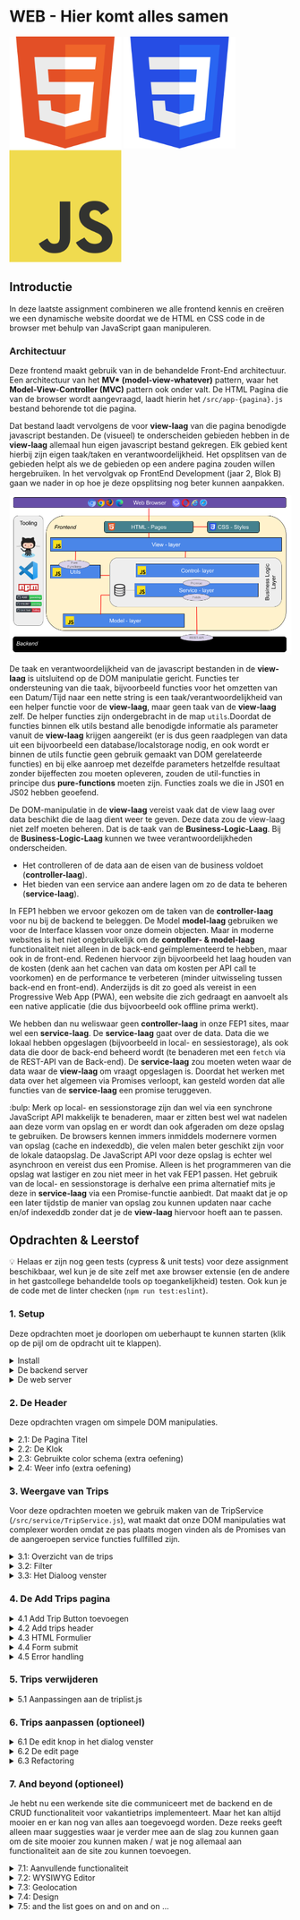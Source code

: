 # WEB - Hier komt alles samen

<img src="./assets/HTML5_Badge.svg" alt="HTML Logo" width="200px" height="200px">
<img src="./assets/CSS3_logo.svg" alt="CSS Logo" width="200px" height="200px">
<img src="./assets/JavaScript-logo.png" alt="JS Logo" width="200px" height="200px">

## Introductie

In deze laatste assignment combineren we alle frontend kennis en creëren we een dynamische website doordat we de HTML en CSS code in de browser met behulp van JavaScript gaan manipuleren.

### Architectuur

Deze frontend maakt gebruik van in de behandelde Front-End architectuur. Een architectuur van het **MV\* (model-view-whatever)** pattern, waar het **Model-View-Controller (MVC)** pattern ook onder valt. De HTML Pagina die van de browser wordt aangevraagd, laadt hierin het `/src/app-{pagina}.js` bestand behorende tot die pagina.

Dat bestand laadt vervolgens de voor **view-laag** van die pagina benodigde javascript bestanden. De (visueel) te onderscheiden gebieden hebben in de **view-laag** allemaal hun eigen javascript bestand gekregen. Elk gebied kent hierbij zijn eigen taak/taken en verantwoordelijkheid. Het opsplitsen van de gebieden helpt als we de gebieden op een andere pagina zouden willen hergebruiken. In het vervolgvak op FrontEnd Development (jaar 2, Blok B) gaan we nader in op hoe je deze opsplitsing nog beter kunnen aanpakken.

![Frontend Architectuur](./assets/Frontend-Architectuur.png)

De taak en verantwoordelijkheid van de javascript bestanden in de **view-laag** is uitsluitend op de DOM manipulatie gericht. Functies ter ondersteuning van die taak, bijvoorbeeld functies voor het omzetten van een Datum/Tijd naar een nette string is een taak/verantwoordelijkheid van een helper functie voor de **view-laag**, maar geen taak van de **view-laag** zelf. De helper functies zijn ondergebracht in de map `utils`.Doordat de functies binnen elk utils bestand alle benodigde informatie als parameter vanuit de **view-laag** krijgen aangereikt (er is dus geen raadplegen van data uit een bijvoorbeeld een database/localstorage nodig, en ook wordt er binnen de utils functie geen gebruik gemaakt van DOM gerelateerde functies) en bij elke aanroep met dezelfde parameters hetzelfde resultaat zonder bijeffecten zou moeten opleveren, zouden de util-functies in principe dus **pure-functions** moeten zijn. Functies zoals we die in JS01 en JS02 hebben geoefend.

De DOM-manipulatie in de **view-laag** vereist vaak dat de view laag over data beschikt die de laag dient weer te geven. Deze data zou de view-laag niet zelf moeten beheren. Dat is de taak van de **Business-Logic-Laag**. Bij de **Business-Logic-Laag** kunnen we twee verantwoordelijkheden onderscheiden.

- Het controlleren of de data aan de eisen van de business voldoet (**controller-laag**).
- Het bieden van een service aan andere lagen om zo de data te beheren (**service-laag**).

In FEP1 hebben we ervoor gekozen om de taken van de **controller-laag** voor nu bij de backend te beleggen. De Model **model-laag** gebruiken we voor de Interface klassen voor onze domein objecten. Maar in moderne websites is het niet ongebruikelijk om de **controller- & model-laag** functionaliteit niet alleen in de back-end geïmplementeerd te hebben, maar ook in de front-end.
Redenen hiervoor zijn bijvoorbeeld het laag houden van de kosten (denk aan het cachen van data om kosten per API call te voorkomen) en de performance te verbeteren (minder uitwisseling tussen back-end en front-end). Anderzijds is dit zo goed als vereist in een Progressive Web App (PWA), een website die zich gedraagt en aanvoelt als een native applicatie (die dus bijvoorbeeld ook offline prima werkt).

We hebben dan nu weliswaar geen **controller-laag** in onze FEP1 sites, maar wel een **service-laag**. De **service-laag** gaat over de data. Data die we lokaal hebben opgeslagen (bijvoorbeeld in local- en sessiestorage), als ook data die door de back-end beheerd wordt (te benaderen met een `fetch` via de REST-API van de Back-end). De **service-laag** zou moeten weten waar de data waar de **view-laag** om vraagt opgeslagen is. Doordat het werken met data over het algemeen via Promises verloopt, kan gesteld worden dat alle functies van de **service-laag** een promise teruggeven.

:bulp: Merk op local- en sessionstorage zijn dan wel via een synchrone JavaScript API makkelijk te benaderen, maar er zitten best wel wat nadelen aan deze vorm van opslag en er wordt dan ook afgeraden om deze opslag te gebruiken. De browsers kennen immers inmiddels modernere vormen van opslag (cache en indexeddb), die velen malen beter geschikt zijn voor de lokale dataopslag. De JavaScript API voor deze opslag is echter wel asynchroon en vereist dus een Promise. Alleen is het programmeren van die opslag wat lastiger en zou niet meer in het vak FEP1 passen. Het gebruik van de local- en sessionstorage is derhalve een prima alternatief mits je deze in **service-laag** via een Promise-functie aanbiedt. Dat maakt dat je op een later tijdstip de manier van opslag zou kunnen updaten naar cache en/of indexeddb zonder dat je de **view-laag** hiervoor hoeft aan te passen.

## Opdrachten & Leerstof

:bulb: Helaas er zijn nog geen tests (cypress & unit tests) voor deze assignment beschikbaar, wel kun je de site zelf met axe browser extensie (en de andere in het gastcollege behandelde tools op toegankelijkheid) testen. Ook kun je de code met de linter checken (`npm run test:eslint`).

### 1. Setup

  Deze opdrachten moet je doorlopen om ueberhaupt te kunnen starten (klik op de pijl om de opdracht uit te klappen).

  <details>
    <summary>Install</summary>
    <p>
    Installeer met <code>npm install</code> de vereisten packages.
    </p>
  </details>

  <details>
    <summary>De backend server</summary>
    <p>Start vervolgens de backend server met <code>npm run server</code>.</p>
    <p>Onze server kent de volgende API:</p>
    <table>
      <thead>
        <tr><td>METHOD</td><td>PATH</td><td>Description</td></tr>
      </thead>
      <tbody>
        <tr><td>GET</td><td>/v1/trips</td><td>Geeft je een JSON array met daarin alle trips</td></tr>
        <tr><td>GET</td><td>/v1/trip/:key</td><td>Geeft je een JSON object van een enkele trip, met ":key=titel van de trip". Indien de key niet bestaat wordt een 404 fout terugegeven</td></tr>
        <tr><td>POST</td><td>/v1/trip/:key</td><td>Voegt een trip aan de server toe. Geeft je een JSON array van de trips terug, met daaraan toegevoegd de toe te voegen trip die als JSON in de body van het bericht wordt verwacht. Daarnaast dient de url te eindigen met de key (titel van de trip). Indien er al een trip met dezelfde titel bestaat zal de server antwoorden met een 409 fout en mocht de key niet gedefinieerd zijn is het zal de server antwoorden met een 422 error.</td></tr>
        <tr><td>PUT</td><td>/v1/trip/:key</td><td>Laat de server een bestaande trip updaten. Geeft je een JSON array van de trips terug, met daarin de gewijzigde trip die als JSON in de body van het bericht wordt verwacht. Daarnaast dient de url te eindigen met de key (titel van de trip). Indien er de key niet gevonden kan worden (geen geen trip is met deze titel) zal de server antwoorden met een 404 fout.</td></tr>
        <tr><td>DELETE</td><td>/v1/trip/:key</td><td>Verwijderd een trip van de server. Geeft je een JSON array van de trips terug, waarin de te verwijderende trip niet meer voor zal komen. Hiervoor dient de url te eindigen met de key (titel van de trip). Indien er geen trip met dezelfde titel bestaat zal de server antwoorden met een 404 fout.</td></tr>
        <tr><td>GET</td><td>/v1/reset/:msg</td><td>Verwijderd alle trips van de server. Bedoeld voor het testen</td></tr>
        <tr><td>GET</td><td>/v1/init</td><td>initialiseert de met een aantal dummy trips. Bedoeld voor het testen</td></tr>
        <tr><td>GET</td><td>/logs</td><td>logboek van de benaderde API's. Bedoeld voor het testen</td></tr>
      </tbody>
    </table>
    <p>De settings voor de server kun je vinden in het bestand `/src/backendServerConfig.js`. Deze hoeven in principe niet te worden gewijzigd.
    Nadat je de server hebt opgestart zou je zou je als je de server trips API via de browser opent het volgende moeten zien:</p>
    <p><img src="assets/backend-empty-db.png" alt="Empty DB"></p>
    <p> Dit houdt in dat de database van de server op dit moment leeg is. We kunnen deze database met dummy data vullen door de `v1/init` API te benaderen.</p>
    <p><img src="assets/backend-init.png" alt="Init DB"></p>
    <p>Dit zou moeten maken dat als we nu nog eens de data van de server opvragen we wel een lijst van trips te zien krijgen.</p>
    <p><img src="assets/backend-dummy-data.png" alt="Dummy Data"></p>
    <p>De images waar de dummy data gebruik van maakt zijn te vinden in de map <code>/public/images</code>.</p>
  </details>

  <details>
    <summary>De web server</summary>
    <p>Vervolgens kun je de webserver starten. Open hiervoor een tweede terminal venster (de backend server dient uiteraard niet te worden gestopt) en start daar de web server met `npm run dev`.</p>
    <img src="assets/frontend-webserver.png" alt="Frontend Webserver">
    <p>In dit geval is, zoals in we uit de screenshot kunnen ontnemen, de frontend via `http://localhost:5173/` te benaderen (Het portnummer wil nog eens verschillen).</p>
    <p>De site die we via deze site willen realiseren zal uiteindelijk als volgt eruit komen te zien:</p>
    <img src="assets/frontend-final.png" alt="Frontend Final Site">
  </details>

### 2. De Header

  Deze opdrachten vragen om simpele DOM manipulaties.

  <details>
    <summary>2.1: De Pagina Titel</summary>
    <p>Het doel van deze opdracht is het tonen van de titel "Mijn vakantietrips". Dit is dan ook een best flauwe opdracht, want we kunnen deze tekst heel makkelijk in onze HTML plaatsen om dit doel te bereiken. Maar de uitdaging is nu om het omslachtig op te lossen door deze tekst via DOM manipulaties te plaatsen, om zo eerste kennis over DOM manipulatie via JS op te doen.</p>
    <p>In het bestand <code>/index.html</code> vind je een span-element met id="pagetitle". Het is de bedoeling dat binnen dit span element een h1-tag komt te staan met daarin de text 'Mijn vakantietrips'. Pas hiervoor de render methode van de file <code>/src/view/pagetitle.js</code>aan.</p>
    <p>De JS file voor onze pagetitle wordt echter niet automatisch geladen. Zoals je uit de script tag in de file <code>index.html</code> kunt ontnemen wordt daar de file <code>/src/app.js</code> geladen. Door in app.js de coderegel <code>import './view/pagetitle';</code> toe te voegen wordt ook onze pagetitle file geladen. En omdat de pagetitle file onder ook statements bevat die buiten de functie declaratie staan (<code>render();</code>) wordt de render functie na het laden ook uitgevoerd.</p>
    <p>
      Aanvullende literatuur:
      <ul>
        <li><a href="https://developer.mozilla.org/en-US/docs/Learn/JavaScript/Client-side_web_APIs/Manipulating_documents">MDN Manipulating Documents</a></li>
      </ul>
    </p>
  </details>

  <details>
    <summary>2.2: De Klok</summary>
    <p>Bovenaan in het midden van de header vind je een Klok. Deze dient om de seconde te worden bijgewerkt. In de <code>index.html</code> zou de klok binnen de section met class="clock" geplaatst worden.</p>
    <p>De js file voor de code van de klok vind je in <code>/src/view/clock.js</code>. Uiteraard moeten we ook deze file binnen de file <code>/src/app.js</code> importeren. Doordat we met JS modules werken, voorkomen we namespace conflict en is het niet erg dat we ook in clock.js een functie met de naam render() gebruiken.</p>
    <p>Probeer eerst de actuele tijd op een correcte manier weer te renderen. En nadat dat gelukt is kun je de render functie in intervallen aanroepen om de klok te updaten.</p>
    <p>
      Aanvullende literatuur:
      <ul>
        <li><a href="https://developer.mozilla.org/en-US/docs/Web/JavaScript/Reference/Global_Objects/Intl/DateTimeFormat">MDN Intl.DateTimeFormat</a></li>
        <li><a href="https://developer.mozilla.org/en-US/docs/Web/API/setInterval">MDN setInterval() global function</a></li>
      </ul>
    </p>
  </details>

  <details>
    <summary>2.3: Gebruikte color schema (extra oefening)</summary>
    <p>Dit is een extra oefening, die je later zou kunnen doen, als de oefeningen 3. (Weergave van Trips) tot/met 5. (Trips verwijderen) gelukt zijn.</p>
    <p>Boven rechts in de header vind je een div met de class 'theme-info'. Het is de bedoeling dat we hier weergeven van welke theme we gebruik maken. De light-theme of de dark-theme. Dit zijn themes die je in je onder andere in je OS kunt zetten, maar die je ook via de developer tools kunt aanpassen.</p>
    <img src="assets/frontend-theme.png" alt="Theme setting">
    <p>Het bestand waarin je de theme info dient aan te brengen is <code>/src/view/themeInfo.js</code>, een bestand dat je uiteraard in de file <code>/src/app.js</code> ook moet importeren.</p>
    <p>'🌒' en '☀️' zijn emoji characters die je gewoon in je content kunt gebruiken, mits de HTML gebruik maakt van de unicode (UTF-8) characterset.</p>
    <p>
      Aanvullende literatuur:
      <ul>
        <li><a href="https://developer.mozilla.org/en-US/docs/Web/CSS/@media/prefers-color-scheme">MDN prefers-color-scheme</a></li>
        <li><a href="https://unicode.org/emoji/charts/full-emoji-list.html">Unicode - Full Emoji List</a></li>
        <li><a href="https://developer.chrome.com/docs/devtools/rendering/emulate-css/">Emulate CSS media features</a></li>
      </ul>
    </p>
  </details>

  <details>
    <summary>2.4: Weer info (extra oefening)</summary>
    <p>Dit is een extra oefening, die je later zou kunnen doen, als de oefeningen 3. (Weergave van Trips) tot/met 5. (Trips verwijderen) gelukt zijn.</p>
    <p>In deze oefening zullen we gebruik maken van de <a href="https://openweathermap.org/api">OpenWeather API</a>. Om deze te kunnen gebruiken ben je API-key nodig. Wellicht heb je deze key al in een ander vak eerder gebruikt. Zo niet kun je deze aanvragen op de <a href="https://openweathermap.org/price">OpenWeather site</a> (de "Free" key is voldoende).</p>
    <p>Nadat je een API-key hebt ontvangen kun je deze in het bestand <code>/src/weatherServiceConfig.js</code> plaatsen.</p>.
    <p>Je kunt nu ervoor kiezen om zelf een service te implementeren om de weersinformatie voor de frontend via de API op te halen en zo nog een keer te oefenen met fetch statements. Hou dan ook rekening ermee dat er een maximum aantal fetch statements per uur door de API worden toegestaan, wat het handig maakt om het resultaat tevens in de service te bewaren om zo het aantal fetch statements naar de API te beperken en hierdoor tevens ook met Promises te kunnen oefenen.</p>
    <p>Wil je de oefening voor de service overslaan, dan kun je de gegeven service <code>/src/service/WeatherService.js</code> gebruiken voor het implementeren van de view in <code>/src/view/weatherInfo.js</code>.
  </details>

### 3. Weergave van Trips

Voor deze opdrachten moeten we gebruik maken van de TripService (<code>/src/service/TripService.js</code>), wat maakt dat onze DOM manipulaties wat complexer worden omdat ze pas plaats mogen vinden als de Promises van de aangeroepen service functies fullfilled zijn.

<details>
  <summary>3.1: Overzicht van de trips</summary>
  <p>Het doel van deze opdracht is het om een overzicht van alle trips te verkrijgen. Reset hiervoor de server (http://localhost:4000/v1/reset/start) en vul de server met dummy data (http://localhost:4000/v1/init), zodat de browser output van http://localhost:4000/v1/trips een overzicht van trips terug zou moeten geven.</p>
  <p>Implementeer nu eerst de <code>render</code> functie van de file <code>/src/view/triplist.js</code> om een lijst van alle trips via de service te achterhalen (maar nog niet weer te geven en ook nog niet te filteren [volgende opdracht]).</p>
  <p>Implementeer vervolgens de <code>renderTrip</code> functie, gebruik makende van de gegeven HTML template in de <code>index.html</code> en maak dat deze functie de gerenderde template terug geeft. Integreer vervolgens deze renderTrip functie in de render functie door daar de gerenderde Trip in het .trips element weer te geven, waardoor er nu wel in de browser een goed overzicht van trips te zien zou moeten zijn.
  <p>
    Aanvullende literatuur:
    <ul>
      <li><a href="https://developer.mozilla.org/en-US/docs/Web/HTML/Element/template">MDN - The Content Template element</a></li>
    </ul>
  </p>
</details>

<details>
  <summary>3.2: Filter</summary>
  <p>Doel van deze opdracht is de implementatie van de Filter aan de linker kant, zodat we bij een geactiveerde filter alleen trips zien waarvan de rating overeen komt met de in de slider ingestelde minimum rating.</p>
  <p>Het is een interessant discussiepunt of de filter in een eigen js file in de view zou moeten komen te staan (het is immers een te onderkennen gebied op de pagina), of dat de filter onderdeel uit maakt van de lijst van trips. Voor nu hebben we ervoor gekozen om de filter binnen de lijst van trips (<code>/src/view/triplist.js</code>) te implementeren. Dit tevens omdat we anders ook tegen een probleem aanlopen met betrekking tot de communicatie tussen de twee gebieden (aanpassingen aan de filter zou immers een rerender bij de triplist moeten triggeren en dus zouden die twee gebieden met elkaar moeten hierover communiceren).</p>
  <p>In de <code>/src/view/triplist.js</code> wordt een <code>filters</code> object gedefinieerd. Dit object is bedoeld om de waarden te bevatten die de gebruiker in het filter gedeelte (de aside tag in de index.html) in heeft gesteld. Deze waarden dienen in de functie <code>ratingFilterChanged</code> te worden gezet.</p>
  <p>De ratingFilterChanged functie dient tevens de render functie opnieuw aan te roepen. In de render functie zelf dien je de filter op de lijst van trips die je hebt opgehaald toe te passen.</p>
  <p>Voeg verder vlak voor het einde van de file (<code>/src/view/triplist.js</code>) listeners bij clicks op de checkbox of de slider ervoor zorgen dat de ratingFilterChanged functie aangeroepen wordt.</p>
  <p>
  Aanvullende literatuur:
  <ul>
    <li><a href="https://developer.mozilla.org/en-US/docs/Web/API/EventTarget/addEventListener">MDN - EventTarget: addEventListener() method</a><li>
    <li><a href="https://developer.mozilla.org/en-US/docs/Web/API/HTMLInputElement/disabled">MDN - HTMLInputElement: disabled property</a></li>
  </ul>
</p>
</details>

<details>
  <summary>3.3: Het Dialoog venster</summary>
  <p>Pas in <code>/src/view/triplist.js</code> de renderTrip functie aan, zodat het article element klikbaar is en door de click op de trip de functie showDialog wordt aangeroepen.</p>
  <p>De showDialog functie is een click event handler functie die derhalve een event als parameter kent. Omdat het id attribuut van de article tag als het goed is in de renderTrip functie een waarde gekregen heeft die gelijkt is aan de trip title, zouden we deze waarde via de parent node van het element waarop geklikt werd (Node) moeten kunnen achterhalen. Zodoende kun je bij de tripService het trip object opnieuw ophalen en hiermee de inhoud van het dialoogvenster vullen. Geef het dialoogvenster nadat het gevuld is als modal venster weer.</p>
  <p>
    Aanvullende literatuur:
    <ul>
      <li><a href="https://developer.mozilla.org/en-US/docs/Learn/JavaScript/Building_blocks/Events#event_objects">MDN - Event Objects</a></li>
      <li><a href="https://developer.mozilla.org/en-US/docs/Web/API/Node">MDN - Node</a></li>
      <li><a href="https://developer.mozilla.org/en-US/docs/Web/HTML/Element/dialog">MDN - Dialog</a></li>
    </ul>
  </p>
</details>

### 4. De Add Trips pagina

  <details>
    <summary>4.1 Add Trip Button toevoegen</summary>
    <p>Op de index.html willen we beneden rechts een ronde button met de tekst '+'.</p>
    <img src="assets/frontend-final.png" alt="add button">
    <p>Het klikken op de button zou moeten maken dat de link <code>./pages/addTrip.html</code> geopend wordt (de te openende pagina vind je in de map <code>/public/pages</code>, maar onze build tool **VITE** maakt dat we hier de <code>./public</code> aanduiding weg moeten laten), zonder dat we hiervoor javascript gebruiken.</p>
    <p>Voeg derhalve aan de index.html binnen de form tag van de main tag een button toe die dit met de class attribuut waarde "addBtn" toe die dit bewerkstelligd, zonder dat je aan de form tag een action toe voegt.</p>
    <p>
      Aanvullende literatuur:
      <ul>
        <li><a href="https://developer.mozilla.org/en-US/docs/Web/HTML/Element/button">MDN - Button Element</a></li>
      </ul>
    </p>
  </details>

  <details>
    <summary>4.2 Add trips header</summary>
    <p>Zoals je uit de html van de file <code>/public/pages/addTrip.html</code> kunt ontnemen, kent deze file dezelfde inhoud van de header tag dan de index.html file. Het effect onder andere de werkende klok is in de browser nog niet zichtbaar.</p>
    <p>De reden hiervan is dat ook deze html een startscript gebruikt die alle js modules gaat inladen, maar omdat deze pagina andere modules zal bevatten kan ons startscript nu niet gelijk zijn aan die van de file <code>/src/app.js</code>.</p>
    <p>Pas de file <code>/src/addTrip.js</code> aan, dat deze de benodigde imports bevat, om de pagina werkende te krijgen.</p>
  </details>

  <details>
    <summary>4.3 HTML Formulier</summary>
    <p>Het formulier mist nog twee buttons. Een submit button met de label "Voeg toe" en een reset button, die de velden weer leeg maakt (zonder gebruik van JS), met de tekst "Annuleer". Voeg deze buttons vlak voor het einde van de form tag toe.</p>
    <p>Check met behulp van AXE of de pagina digitaal toegankelijk is. Breng de wijzigingen aan die hiervoor nodig zijn.</p>
    <p>
      Aanvullende literatuur:
      <ul>
        <li><a href="https://developer.mozilla.org/en-US/docs/Web/HTML/Element/button">MDN - Button Element</a></li>
      </ul>
    </p>
  </details>

  <details>
    <summary>4.4 Form submit</summary>
    <p>De js file die we voor de afhandeling van het formulier willen gebruiken is de file <code>/src/view/addTripForm.js</code>.</p>
    <p>Zorg er eerst voor dat deze file in de appTrip.js geïmporteerd wordt.</p>
    <p>Voeg er vervolgens onder aan de addTripForm.js file een listener toe die de formSubmit functie aanroept op het moment dat de gebruiker de "Voeg Toe" button klikt. Let wel je moet deze keer geen 'click' event afvangen, maar een ander type event.</p>
    <p>Het default gedrag van een form submit zou het laden van een andere pagina / herladen van de pagina zijn. Dit omdat er in het begin van het Web nog geen JS bestond en de formulieren aan de server kant werden afgehandeld. Het eerste statement van de formSubmit functie zou derhalve dit default gedag moeten onderdrukken. Voeg het statement toe wat dit doet.</p>
    <p>Vervolgens zou de functie de extractTripFromForm functie aanroepen om een trip object terug te ontvangen (implementeer ook deze).</p>
    <p>Tenslotte dient de formSubmit functie het via extractTripFromForm verkregen Trip object via de tripService aan de backend toe moeten voegen. Als dat goed gaat dan dient de pagina index.html geladen te worden, waardoor de nieuw toegevoegde trip zichtbaar zou moeten zijn. Maar voor in het geval dat het mis gaat en er een error optreed, dan dient de functie showError te worden aangeroepen.</p>
    <p>
      Test dit met de volgende stappen:
      <ol>
        <li>Voeg de trip toe met de waarden: Title: "Almelo", Datum: willekeurige datum, Foto: "Stoplicht.JPG", Beschrijving: "Stoplicht staat op rood, stoplicht staat op groen, in Almelo is altijd wat te doen.". => Dit zou goed moeten gaan en op de index.html te zien moeten zijn.</li>
        <li>Voeg de trip toe met de waarden: Title: " Almelo " (let op de spatie aan het begin en einde), Datum: willekeurige datum, Foto: "Stoplicht.JPG", Beschrijving: "Stoplicht staat op rood, stoplicht staat op groen, in Almelo is altijd wat te doen.". => Dit zou niet goed moeten gaan en een error (zie je dev tools console) moeten triggeren, omdat er al een trip met de titel "Almelo" bestaat. Zo niet, dan dien je de extractTripFromForm functie verbeteren.</li>
      </ol>
    </p>
    <p>TIP: Weet dat je de server met http://localhost:4000/v1/reset/testing kunt resetten en via http://localhost:4000/v1/init opnieuw met dummy data kunt initialiseren</p>
    <p>
      Aanvullende literatuur:
      <ul>
        <li><a href="https://developer.mozilla.org/en-US/docs/Web/HTML/Element/button">MDN - Button Element</a></li>
        <li><a href="https://developer.mozilla.org/en-US/docs/Web/API/Event/preventDefault">MDN - Event:preventDefault method</a></li>
        <li><a href="https://developer.mozilla.org/en-US/docs/Web/API/HTMLFormElement/elements">MDN - HTMLFormElement: elements property</a></li>
        <li><a href="https://developer.mozilla.org/en-US/docs/Web/API/Location">MDN - Location</a></li>
      </ul>
    </p>
  </details>

  <details>
    <summary>4.5 Error handling</summary>
    <p>Bij het toevoegen van een trip kan er altijd iets mis gaan. Zo kan de trip al bestaan (409 error), kan er een netwerk of server probleem zich voordoen etc, die maken dat de trip die we willen toevoegen niet wordt toegevoegd.</p>
    <p>In de formSubmit functie vang je als het goed is errors af en roep je vervolgens de showError methode aan. Deze functie dient in de html section met de class .errormsg aan de gebruiker een tekst te tonen die de gebruiker over de opgetreden fout informeert.</p>
    <p>Default is dit de tekst 'Oeps, er is iets mis gegaan !'. Echter indien de error is ontstaan doordat er al een trip met dezelfde titel bij de backend bekend was (409 error), wordt de weer te geven error message 'Er bestaat al een trip met deze titel !'; alsook dat er aan de class van het input veld voor de titel de waarde 'error' wordt toegevoegd, zodat dit veld een rode rand krijgt.</p>
    <p>Uiteraard moet deze error tekst en de rode rand weer verdwijnen (taak van de functie clearError) zodra de gebruiker aanpassingen aan de titel gaat aanbrengen. Voeg hiervoor onder aan de addTripForm.js een listener toe die bij wijzigingen aan het input veld de clearError methode aanroept en geef de implementatie van die methode.</p>
    <img src="assets/frontend-addTrips-error.png" alt="error indication" />
    <p></p>
    <p>
      Aanvullende literatuur:
      <ul>
        <li><a href="https://developer.mozilla.org/en-US/docs/Web/API/Element/classList">MDN - Element: classList property</a></li>
        <li><a href="https://developer.mozilla.org/en-US/docs/Web/API/HTMLElement/input_event">MDN - HTMLElement: input event</a></li>
      </ul>
    </p>
  </details>


### 5. Trips verwijderen

  <details>
    <summary>5.1 Aanpassingen aan de triplist.js</summary>
    <p>Nu dat we trips kunnen toevoegen, willen we deze ook weer kunnen verwijderen. Op onze site hebben we hiervoor aan het dialog venster van de index.html waarin we een enkele trip weergeven een button toegevoegd waarmee de gebruiker dit zou moeten kunnen doen. Deze opdracht heeft derhalve weer betrekking op de file <code>/src/view/triplist.js</code>.</p>
    <p>Het eerste wat je hiervoor dient te doen is het om in de showDialog functie voor de button met id #delBtn een click event listener toe te voegen die de locale functie removeTrip aanroept.</p>
    <p>Omdat we hierbij helaas geen parameters mee kunnen geven moet de removeTrip functie op basis van het event object achterhalen wie hem heeft aangeroepen en zo op de een of andere manier achterhalen welke trip verwijderd zou moeten worden.</p>
    <p>We hebben zo iets bij de showDialog functie ook gedaan, doordat we de trip in de id van de artikel-tag hadden gezet waarbinnen de showDialog functie getriggerd werd.</p>
    <p>Deze keer willen we hier niet het id attribuut gebruiken (die daar in principe niet voor bedoeld is, en is al bezet met #delBtn), maar een zogenaamd data attribuut, zoals bijvoorbeeld 'data-key', aan die we de trip title toekennen.</p>
    <p>Maak dat showDialog het data attribuut aan de delete button van de trip toevoegt.</p>
    <p>Geef vervolgens de implementatie van de locale removeTrip functie, die het data attribuut dient uit te lezen en op basis van deze de deleteTrip methode van de tripService aanroept. Nadat de tripService is fullfilled zou het dialogvenster weer gesloten moeten worden, en dient de render methode aangeroepen te worden. Waarmee de implementatie van de removeTrip functie afgerond zou moeten zijn.</p>
    </p>
    <p>
      Aanvullende literatuur:
      <ul>
        <li><a href="https://developer.mozilla.org/en-US/docs/Learn/HTML/Howto/Use_data_attributes">MDN - Using data attributes</a></li>
      </ul>
    </p>
  </details>

### 6. Trips aanpassen (optioneel)

  <details>
    <summary>6.1 De edit knop in het dialog venster</summary>
    <p>Naast een delete button voor de trip is er in het dialog venster ook een edit button te vinden, die de gebruiker in staat zou moeten stellen om de trip te wijzigen.</p>
    <p>Voeg net als in opdracht 5.1 een data attribuut toe aan de edit button die de waarde van de trip titel bevat, en voeg een click event listener toe die de methode editTrip aanroept.</p>
    <p>De edit trip functie doet niet heel erg veel, het enige wat deze functie dient te doen is het om een andere pagina met een edit formulier te openen. Alleen voegen we aan de url die geopend wordt nu de te wijzigen trip als zogenaamde search parameter toe. Het '?' is hierbij het scheidingsteken tussen de URL en de searchparams. Een searchparam is gekenmerkt door een key-value paar, en meerdere searchparams worden door een '&' character gescheiden. Onze edit URL zou derhalve als volgt eruit kunnen zien: "pages/editPage.html?key=Almelo".</p>
    <p>Je hebt nu inderdaad de keus om een nieuwe html pagina voor het editen van de trip te maken, maar als we even vooruit denken, dan is die pagina in principe behoorlijk gelijk aan de addTrip.html pagina. Het verschil is dat de gebruiker dan de titel niet zou moeten kunnen aanpassen en dat de labels op de knop anders moet alsmede de afhandeling ervan. Maar dat zijn kleine afwijkingen tussen die twee pagina's, die we makkelijk met JS kunnen realiseren.</p>
    <p>Laat de URL derhalve verwijzen naar de addTrip.html pagina</p>
    <p>
      Aanvullende literatuur:
      <ul>
        <li><a href="https://developer.mozilla.org/en-US/docs/Learn/HTML/Howto/Use_data_attributes">MDN - Using data attributes</a></li>
        <li><a href="https://developer.mozilla.org/en-US/docs/Web/API/Location/href">MDN location: href property</a></li>
      </ul>
    </p>
  </details>

  <details>
    <summary>6.2 De edit page</summary>
    <p>Op basis van de JS location interface kunnen je de URL van de huidige pagina achterhalen, en met behulp van de searchParams interface de in de URL meegegeven parameters extraheren.</p>
    <p>Gebruik dit om met behulp van DOM manipulatie de addTrip pagina in een edit pagina om te zetten, waarbij de velden al gevuld zijn met de bij de server bekende informatie, als ook dat het veld voor de titel niet aan te passen is.</p>
    <p>Zorg er verder voor dat de edit knop nu de updateTrip methode van de tripService aanroept, eventuele fouten afhandelt en de gebruiker bij succesvolle afhandeling terug brengt naar de index.html pagina</p>.
    <p>
      Aanvullende literatuur:
      <ul>
        <li><a href="https://developer.mozilla.org/en-US/docs/Web/API/Location/toString">MDN - location: toString() method</a></li>
        <li><a href="https://developer.mozilla.org/en-US/docs/Web/API/URL/searchParams">MDN - URL: searchParams property</a></li>
      </ul>
    </p>
  </details>

  <details>
    <summary>6.3 Refactoring</summary>
    <p>Nu dat we de addTrip.html file ook voor het wijzigen van de trips hebben gebruik, is de naam van de file in principe niet meer correct.</p>.
    <p>Refactor de filename naar bijvoorbeeld addOrEditTrip.html om de kwaliteit van je code te verhogen.</p>
    <p>Loop ook even de naamgeving van de functies, parameters en variabelen langs om de kwaliteit hoog te houden.</p>
  </details>

### 7. And beyond (optioneel)

  Je hebt nu een werkende site die communiceert met de backend en de CRUD functionaliteit voor vakantietrips implementeert. Maar het kan altijd mooier en er kan nog van alles aan toegevoegd worden. Deze reeks geeft alleen maar suggesties waar je verder mee aan de slag zou kunnen gaan om de site mooier zou kunnen maken / wat je nog allemaal aan functionaliteit aan de site zou kunnen toevoegen.

  <details>
    <summary>7.1: Aanvullende functionaliteit</summary>
    <p>Waarschijnlijk heb jij je er al vanaf begin aan geirriteerd dat de titel van de trip tevens de id van de trip was. Voel je vrij om dit te wijzigen</p>
    <p>En als je toch al met de properties van de trip bezig bent, wat dacht je ervan om bijvoorbeeld de locatie (plaats en land) als property aan het geheel toe te voegen.</p>
  </details>

  <details>
    <summary>7.2: WYSIWYG Editor</summary>
    <p>Het editen van de teksten in de addOrEditTrip.html pagina is niet echt inspirerend voor het schrijven van leuke verhalen. Een WYSIWYG (What You See Is What You Get) text editor zou hier uitkomst kunnen bieden. TinyMCE (https://www.tiny.cloud/) is een zulke editor, die je makkelijk in je pagina zou kunnen  integreren.</p>
  </details>

  <details>
    <summary>7.3: Geolocation</summary>
    <p>Naast een photo zou een locatie aanduiding op een kaart ook wel handig zijn om de trip te kunnen plaatsen. Google Maps is bied een API waarmee dit zou kunnen, maar OpenStreetsMap (OSM) is een populaire alternatief. Leaflet(https://leafletjs.com/) is een library die het interactief gebruk van de OSM karten vergemakkelijkt.
  </details>

  <details>
    <summary>7.4: Design</summary>
    <p>Op het design van de site valt vast wel heel wat op en aan ter merken. Leef je uit om deze te verbeteren. Weet dat ook hier heel wat technieken zijn die je hierin verder kunnen helpen. Zo zijn er libraries zoals GreenSock (https://greensock.com/) die je hierbij kunnen helpen, maar er zijn ook CSS frameworks zoals het populaire Tailwind CSS (https://tailwindcss.com/) waar je naar zou kunnen kijken.</p>
  </details>

  <details>
    <summary>7.5: and the list goes on and on and on ...</summary>
  </details>
